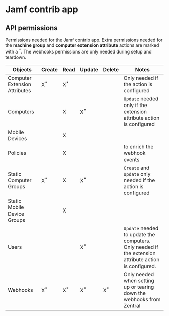 # Jamf contrib app

## API permissions

Permissions needed for the Jamf contrib app. Extra permissions needed for the **machine group** and **computer extension attribute** actions are marked with a <sup>*</sup>. The webhooks permissions are only needed during setup and teardown.

|Objects|Create|Read|Update|Delete|Notes|
|---|---|---|---|---|---|
|Computer Extension Attributes|X<sup>*</sup>|X<sup>*</sup>|||Only needed if the action is configured|
|Computers||X|X<sup>*</sup>||`Update` needed only if the extension attribute action is configured|
|Mobile Devices||X||||
|Policies||X|||to enrich the webhook events
|Static Computer Groups|X<sup>*</sup>|X|X<sup>*</sup>||`Create` and `Update` only needed if the action is configured|
|Static Mobile Device Groups||X||||
|Users|||X<sup>*</sup>||`Update` needed to update the computers. Only needed if the extension attribute action is configured.|
|Webhooks|X<sup>*</sup>|X<sup>*</sup>|X<sup>*</sup>|X<sup>*</sup>|Only needed when setting up or tearing down the webhooks from Zentral|